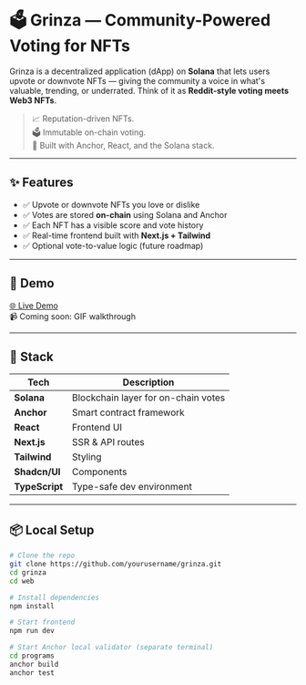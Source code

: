 # 🗳️ Grinza — Community-Powered Voting for NFTs

Grinza is a decentralized application (dApp) on **Solana** that lets users upvote or downvote NFTs — giving the community a voice in what's valuable, trending, or underrated. Think of it as **Reddit-style voting meets Web3 NFTs**.

> 📈 Reputation-driven NFTs.  
> 🗳️ Immutable on-chain voting.  
> 🧠 Built with Anchor, React, and the Solana stack.

---

## ✨ Features

- ✅ Upvote or downvote NFTs you love or dislike
- ✅ Votes are stored **on-chain** using Solana and Anchor
- ✅ Each NFT has a visible score and vote history
- ✅ Real-time frontend built with **Next.js + Tailwind**
- ✅ Optional vote-to-value logic (future roadmap)

---

## 🚀 Demo

[🌐 Live Demo ](https://grin-za.vercel.app/)  
📹 Coming soon: GIF walkthrough

---

## 🔧 Stack

| Tech         | Description                         |
|--------------|-------------------------------------|
| **Solana**   | Blockchain layer for on-chain votes |
| **Anchor**   | Smart contract framework            |
| **React**    | Frontend UI                         |
| **Next.js**  | SSR & API routes                    |
| **Tailwind** | Styling                             |
| **Shadcn/UI**| Components                          |
| **TypeScript** | Type-safe dev environment        |

---

## 📦 Local Setup

```bash
# Clone the repo
git clone https://github.com/yourusername/grinza.git
cd grinza
cd web

# Install dependencies
npm install

# Start frontend
npm run dev

# Start Anchor local validator (separate terminal)
cd programs
anchor build
anchor test
